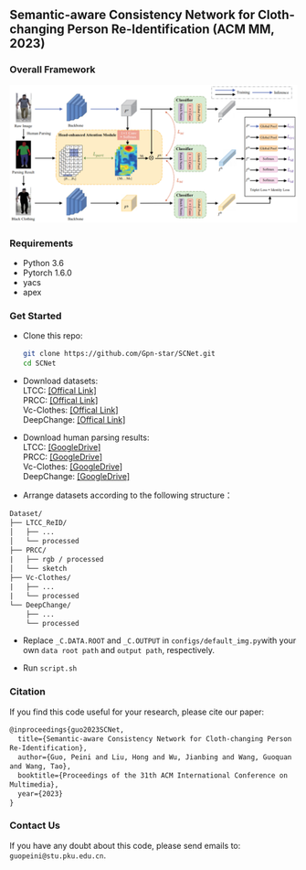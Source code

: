## Semantic-aware Consistency Network for Cloth-changing Person Re-Identification (ACM MM, 2023)
### Overall Framework
![Overall architecture of the proposed tri-stream semantic-aware consistency network (SCNet).](./model.png)
### Requirements
- Python 3.6
- Pytorch 1.6.0
- yacs
- apex

### Get Started
- Clone this repo:
  ```bash
  git clone https://github.com/Gpn-star/SCNet.git
  cd SCNet
  ```
- Download datasets: \
  LTCC: [[Offical Link]](https://naiq.github.io/LTCC_Perosn_ReID.html) \
  PRCC: [[Offical Link]](https://www.isee-ai.cn/~yangqize/clothing.html) \
  Vc-Clothes: [[Offical Link]](https://wanfb.github.io/dataset.html) \
  DeepChange: [[Offical Link]](https://github.com/PengBoXiangShang/deepchange)

- Download human parsing results: \
  LTCC: [[GoogleDrive]](https://drive.google.com/file/d/1in9e7pvKDxLP2G2W1eKrX-sksgIrlP5j/view?usp=sharing) \
  PRCC: [[GoogleDrive]](https://drive.google.com/file/d/1uAdP26CYBYM72E6x3CxM_yJb1As3z184/view?usp=sharing) \
  Vc-Clothes: [[GoogleDrive]](https://drive.google.com/file/d/1pEQ059XGSiBYqe6iWqOrPNalV1s0aNzS/view?usp=sharing) \
  DeepChange: [[GoogleDrive]](https://drive.google.com/file/d/1tD3_sIAqNxQPMCBtfdrLOAfdignDk6O0/view?usp=sharing)
  
- Arrange datasets according to the following structure：
```
Dataset/
├── LTCC_ReID/
│   ├── ...
│   └── processed
├── PRCC/
|   ├── rgb / processed
│   └── sketch
├── Vc-Clothes/
|   ├── ...
|   └── processed
└── DeepChange/
    ├── ...
    └── processed
```

- Replace `_C.DATA.ROOT` and `_C.OUTPUT` in `configs/default_img.py`with your own `data root path` and `output path`, respectively.


- Run `script.sh`

### Citation
If you find this code useful for your research, please cite our paper:

```
@inproceedings{guo2023SCNet,
  title={Semantic-aware Consistency Network for Cloth-changing Person Re-Identification},
  author={Guo, Peini and Liu, Hong and Wu, Jianbing and Wang, Guoquan and Wang, Tao},
  booktitle={Proceedings of the 31th ACM International Conference on Multimedia},
  year={2023}
}
```
### Contact Us
If you have any doubt about this code, please send emails to: `guopeini@stu.pku.edu.cn`.


